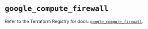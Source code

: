 # `google_compute_firewall`

Refer to the Terraform Registry for docs: [`google_compute_firewall`](https://registry.terraform.io/providers/hashicorp/google/6.46.0/docs/resources/compute_firewall).
